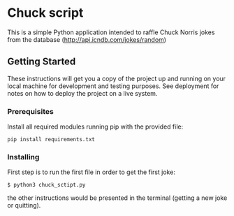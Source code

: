 # Chuck script

This is a simple Python application intended to raffle Chuck Norris jokes from the database (http://api.icndb.com/jokes/random)

## Getting Started

These instructions will get you a copy of the project up and running on your local machine for development and testing purposes. See deployment for notes on how to deploy the project on a live system.

### Prerequisites

Install all required modules running pip with the provided file:

```
pip install requirements.txt
```

### Installing

First step is to run the first file in order to get the first joke:

```
$ python3 chuck_sctipt.py 
```

the other instructions would be presented in the terminal (getting a new joke or quitting).
